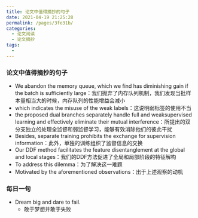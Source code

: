 ```yaml
---
title: 论文中值得摘抄的句子
date: 2021-04-19 21:25:28
permalink: /pages/3fe31b/
categories:
  - 论文阅读
  - 论文摘抄
tags:
  - 
---
```

### 论文中值得摘抄的句子

- We abandon the memory queue, which we find has diminishing gain if the batch is sufficiently large：我们抛弃了内存队列机制，我们发现当批样本量相当大的时候，内存队列的性能增益会减小
- which indicates the misuse of the weak labels：这说明弱标签的使用不当
- the proposed dual branches separately handle full and weaksupervised learning and effectively eliminate their mutual interference：所提出的双分支独立的处理全监督和弱监督学习，能够有效消除他们的彼此干扰
- Besides, separate training prohibits the exchange for supervision information：此外，单独的训练组织了监督信息的交换
- Our DDF method facilitates the feature  disentanglement  at  the  global  and  local  stages：我们的DDF方法促进了全局和局部阶段的特征解构
- To address this dilemma：为了解决这一难题
- Motivated by the aforementioned observations：出于上述观察的动机

### 每日一句

- Dream big and dare to fail.
  - 敢于梦想并敢于失败